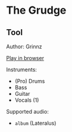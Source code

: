 # The Grudge

## Tool

Author: Grinnz

[Play in browser](http://pages.cs.wisc.edu/~tolly/customs/tool/the-grudge)

Instruments:

  * (Pro) Drums
  * Bass
  * Guitar
  * Vocals (1)

Supported audio:

  * `album` (Lateralus)

